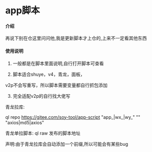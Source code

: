 # app脚本

#### 介绍

再说下别在仓这里问问他,我是更新脚本才上仓的,上来不一定看其他东西

#### 使用说明

1.  一般都是在脚本里面说明,自行打开脚本可查看

2.  脚本适合shuye，v4，青龙，面板，

v2p不会写重写，所以脚本需要变量都自行抓包添加

3.  完全适配v2p的自行找大佬写

青龙拉库:

ql repo https://gitee.com/soy-tool/app-script "app_|wx_|wy_" "" "axios|md5|axios"

青龙单拉脚本:
ql raw 发布的脚本地址

声明:由于青龙拉库会自动添加一个前缀,所以可能会有某些bug



